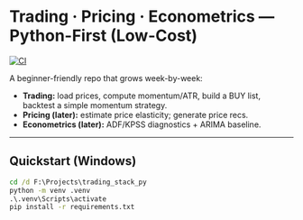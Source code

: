 # Trading · Pricing · Econometrics — Python-First (Low-Cost)

[![CI](https://github.com/DeepakSBangera/trading_stack_py/actions/workflows/ci.yml/badge.svg)](https://github.com/DeepakSBangera/trading_stack_py/actions/workflows/ci.yml)

A beginner-friendly repo that grows week-by-week:
- **Trading:** load prices, compute momentum/ATR, build a BUY list, backtest a simple momentum strategy.
- **Pricing (later):** estimate price elasticity; generate price recs.
- **Econometrics (later):** ADF/KPSS diagnostics + ARIMA baseline.

---

## Quickstart (Windows)

```bat
cd /d F:\Projects\trading_stack_py
python -m venv .venv
.\.venv\Scripts\activate
pip install -r requirements.txt
